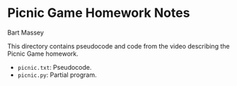 # Picnic Game Homework Notes
Bart Massey

This directory contains pseudocode and code from the video
describing the Picnic Game homework.

* `picnic.txt`: Pseudocode.
* `picnic.py`: Partial program.

